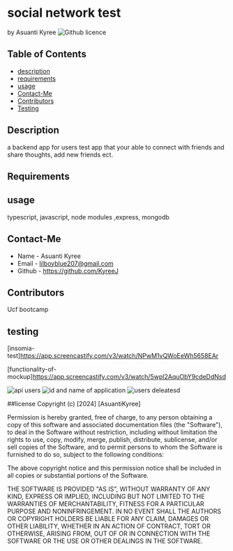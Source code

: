 # social network test

  by Asuanti Kyree
  ![Github licence](https://choosealicense.com/licenses/mit/#)
  ## Table of Contents 
  * [ description](#description)
  * [requirements](#requirments)
  * [usage](#usage)
  * [Contact-Me](#Contact-Me)
  * [Contributors](#Contributors)
  * [Testing](#testing)
  ## Description
  a backend app for users test app that your able to connect with friends and share thoughts, add new friends ect.
  ## Requirements
  
  ## usage
   typescript, javascript, node modules ,express, mongodb
  ## Contact-Me
  * Name - Asuanti Kyree
  * Email - lilboyblue207@gmail.com
  * Github - https://github.com/KyreeJ
  ## Contributors
 Ucf bootcamp 
  ## testing
  
  
  [insomia-test]https://app.screencastify.com/v3/watch/NPwM1vQWoEeWh5658EAr
  
  
  
  [functionality-of-mockup]https://app.screencastify.com/v3/watch/5wpI2AquObY9cdeDdNsd


![api users](<Screenshot 2024-12-29 at 6.52.21 PM.png>)
![id and name of application](<Screenshot 2024-12-29 at 6.52.32 PM.png>)
![users deleatesd](<Screenshot 2024-12-29 at 6.52.38 PM.png>)





  
  
  ##license
Copyright (c) [2024] [AsuantiKyree]

Permission is hereby granted, free of charge, to any person obtaining a copy
of this software and associated documentation files (the "Software"), to deal
in the Software without restriction, including without limitation the rights
to use, copy, modify, merge, publish, distribute, sublicense, and/or sell
copies of the Software, and to permit persons to whom the Software is
furnished to do so, subject to the following conditions:

The above copyright notice and this permission notice shall be included in all
copies or substantial portions of the Software.

THE SOFTWARE IS PROVIDED "AS IS", WITHOUT WARRANTY OF ANY KIND, EXPRESS OR
IMPLIED, INCLUDING BUT NOT LIMITED TO THE WARRANTIES OF MERCHANTABILITY,
FITNESS FOR A PARTICULAR PURPOSE AND NONINFRINGEMENT. IN NO EVENT SHALL THE
AUTHORS OR COPYRIGHT HOLDERS BE LIABLE FOR ANY CLAIM, DAMAGES OR OTHER
LIABILITY, WHETHER IN AN ACTION OF CONTRACT, TORT OR OTHERWISE, ARISING FROM,
OUT OF OR IN CONNECTION WITH THE SOFTWARE OR THE USE OR OTHER DEALINGS IN THE
SOFTWARE.
